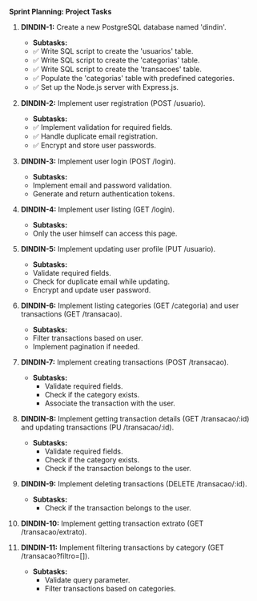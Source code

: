 **Sprint Planning: Project Tasks**

01. **DINDIN-1:** Create a new PostgreSQL database named 'dindin'.
    - **Subtasks:** 
     - ✅ Write SQL script to create the 'usuarios' table.
     - ✅ Write SQL script to create the 'categorias' table.
     - ✅ Write SQL script to create the 'transacoes' table.
     - ✅ Populate the 'categorias' table with predefined categories.
     - ✅ Set up the Node.js server with Express.js.

02. **DINDIN-2:** Implement user registration (POST /usuario).
    - **Subtasks:** 
     - ✅ Implement validation for required fields.
     - ✅ Handle duplicate email registration.
     - ✅ Encrypt and store user passwords.

03. **DINDIN-3:** Implement user login (POST /login).
    - **Subtasks:** 
     - Implement email and password validation.
     - Generate and return authentication tokens. 

04. **DINDIN-4:** Implement user listing (GET /login).
    - **Subtasks:** 
     - Only the user himself can access this page.

05. **DINDIN-5:** Implement updating user profile (PUT /usuario). 
    - **Subtasks:** 
     - Validate required fields.
     - Check for duplicate email while updating.
     - Encrypt and update user password.

06. **DINDIN-6:** Implement listing categories (GET /categoria) and user transactions (GET /transacao).
    - **Subtasks:** 
     - Filter transactions based on user.
     - Implement pagination if needed.

07. **DINDIN-7:** Implement creating transactions (POST /transacao).
    - **Subtasks:** 
      - Validate required fields.
      - Check if the category exists.
      - Associate the transaction with the user.

08. **DINDIN-8:** Implement getting transaction details (GET /transacao/:id) and updating transactions (PU /transacao/:id).
    - **Subtasks:** 
      - Validate required fields.
      - Check if the category exists.
      - Check if the transaction belongs to the user.

09. **DINDIN-9:** Implement deleting transactions (DELETE /transacao/:id).
    - **Subtasks:** 
      - Check if the transaction belongs to the user.

10. **DINDIN-10:** Implement getting transaction extrato (GET /transacao/extrato).

11. **DINDIN-11:** Implement filtering transactions by category (GET /transacao?filtro=[]).
    - **Subtasks:** 
      - Validate query parameter.
      - Filter transactions based on categories.
